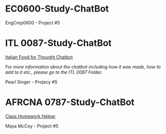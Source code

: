 # EC0600-Study-ChatBot
EngCmp0600 - Project #5

# ITL 0087-Study-ChatBot
[Italian Food for Thought Chatbot](https://gemini.google.com/gem/1KYztv6IroB9IJycoFLKjQDZh1OojZp_S?usp=sharing)

*For more information about the chatbot including how it was made, how to add to it etc., please go to the ITL 0087 Folder.*

Pearl Singer - Projecy #5

# AFRCNA 0787-Study-ChatBot
[Class Homework Helper](https://gemini.google.com/share/c58e82c28934)

Maya McCoy - Project #5

